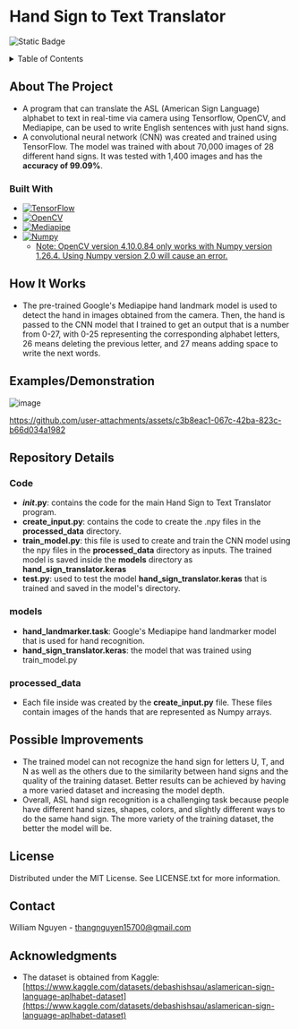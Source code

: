# Hand Sign to Text Translator
![Static Badge](https://img.shields.io/badge/python-3.9%20%7C%203.12-blue?labelColor=gray)
<!-- table of contents-->
<details>
  <summary>Table of Contents</summary>
  <ol>
    <li>
      <a href="#About-The-Project">About The Project</a>
      <ul>
      <li><a href="#built-with">Built With</a></li>
      </ul>
    </li>
    <li><a href="#How-It-Works">How It Works</a></li>
    <li><a href="#Examples/Demonstration">Examples/Demonstration</a></li>
    <li><a href="#Repository-details">Repository details</a></li>
    <li><a href="#Possible-Improvements">Possible Improvements</a></li>
    <li><a href="#license">License</a></li>
    <li><a href="#contact">Contact</a></li>
    <li><a href="#acknowledgments">Acknowledgments</a></li>
  </ol>
</details>

## About The Project
* A program that can translate the ASL (American Sign Language) alphabet to text in real-time via camera using Tensorflow, OpenCV, and Mediapipe, can be used to write English sentences with just hand signs.
* A convolutional neural network (CNN) was created and trained using TensorFlow. The model was trained with about 70,000 images of 28 different hand signs. It was tested with 1,400 images and has the **accuracy of 99.09%**.

### Built With
* [![TensorFlow](https://img.shields.io/badge/TensorFlow-2.17.1-black?labelColor=orange)][TensorFlow-url]
* [![OpenCV](https://img.shields.io/badge/OpenCV-4.10.0.84-black?labelColor=green)][OpenCV-url]
* [![Mediapipe](https://img.shields.io/badge/Mediapipe-4.10.0.84-black?labelColor=blue)][Mediapipe-url]
* [![Numpy](https://img.shields.io/badge/Numpy-1.26.4-black?labelColor=yellow)][Numpy-url]
    * <u>Note: OpenCV version 4.10.0.84 only works with Numpy version 1.26.4. Using Numpy version 2.0 will cause an error.</u>

## How It Works
* The pre-trained Google's Mediapipe hand landmark model is used to detect the hand in images obtained from the camera. Then, the hand is passed to the CNN model that I trained to get an output that is a number from 0-27, with 0-25 representing the corresponding alphabet letters, 26 means deleting the previous letter, and 27 means adding space to write the next words.

## Examples/Demonstration
![image](https://github.com/user-attachments/assets/65565ffe-99b3-40e4-9d37-ae966bea8e1d)

https://github.com/user-attachments/assets/c3b8eac1-067c-42ba-823c-b66d034a1982
<!--THE BLANK LINE BETWEEN THE VIDEO LINK AND THE IMAGE IS NEEDED FOR THE VIDEO TO LOAD-->
## Repository Details
### Code
* **_init_.py**: contains the code for the main Hand Sign to Text Translator program.
* **create_input.py**: contains the code to create the .npy files in the **processed_data** directory. 
* **train_model.py**: this file is used to create and train the CNN model using the npy files in the **processed_data** directory as inputs. The trained model is saved inside the **models** directory as **hand_sign_translator.keras**
* **test.py**: used to test the model **hand_sign_translator.keras** that is trained and saved in the model's directory.
### models
* **hand_landmarker.task**: Google's Mediapipe hand landmarker model that is used for hand recognition.
* **hand_sign_translator.keras**: the model that was trained using train_model.py
### processed_data
* Each file inside was created by the **create_input.py** file. These files contain images of the hands that are represented as Numpy arrays.

## Possible Improvements
* The trained model can not recognize the hand sign for letters U, T, and N as well as the others due to the similarity between hand signs and the quality of the training dataset. Better results can be achieved by having a more varied dataset and increasing the model depth.
* Overall, ASL hand sign recognition is a challenging task because people have different hand sizes, shapes, colors, and slightly different ways to do the same hand sign. The more variety of the training dataset, the better the model will be. 

## License
Distributed under the MIT License. See LICENSE.txt for more information.

## Contact
William Nguyen - thangnguyen15700@gmail.com

## Acknowledgments
* The dataset is obtained from Kaggle: [https://www.kaggle.com/datasets/debashishsau/aslamerican-sign-language-aplhabet-dataset](https://www.kaggle.com/datasets/debashishsau/aslamerican-sign-language-aplhabet-dataset)

<!-- link-->
[TensorFlow-url]: https://www.tensorflow.org/
[OpenCV-url]: https://opencv.org/
[Mediapipe-url]: https://pypi.org/project/mediapipe/
[Numpy-url]: https://pypi.org/project/numpy/
